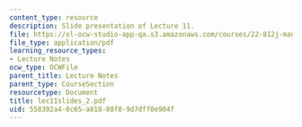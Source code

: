 ```yaml
---
content_type: resource
description: Slide presentation of Lecture 11.
file: https://ol-ocw-studio-app-qa.s3.amazonaws.com/courses/22-812j-managing-nuclear-technology-spring-2004/558302a40c65a81880f89d7dff0e904f_lec11slides_2.pdf
file_type: application/pdf
learning_resource_types:
- Lecture Notes
ocw_type: OCWFile
parent_title: Lecture Notes
parent_type: CourseSection
resourcetype: Document
title: lec11slides_2.pdf
uid: 558302a4-0c65-a818-80f8-9d7dff0e904f
---
```

